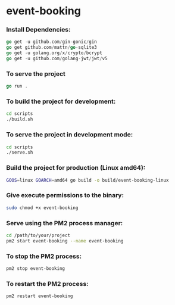 # event-booking

### Install Dependencies:
```go
go get -u github.com/gin-gonic/gin
go get github.com/mattn/go-sqlite3
go get -u golang.org/x/crypto/bcrypt
go get -u github.com/golang-jwt/jwt/v5
```

### To serve the project
```go
go run .
```

### To build the project for development:
```bash
cd scripts
./build.sh
```

### To serve the project in development mode:
```bash
cd scripts
./serve.sh
```

### Build the project for production (Linux amd64):
```bash
GOOS=linux GOARCH=amd64 go build -o build/event-booking-linux
```

### Give execute permissions to the binary:
```bash
sudo chmod +x event-booking
```

### Serve using the PM2 process manager:
```bash
cd /path/to/your/project
pm2 start event-booking --name event-booking
```
### To stop the PM2 process:
```bash
pm2 stop event-booking
```

### To restart the PM2 process:
```bash
pm2 restart event-booking
```